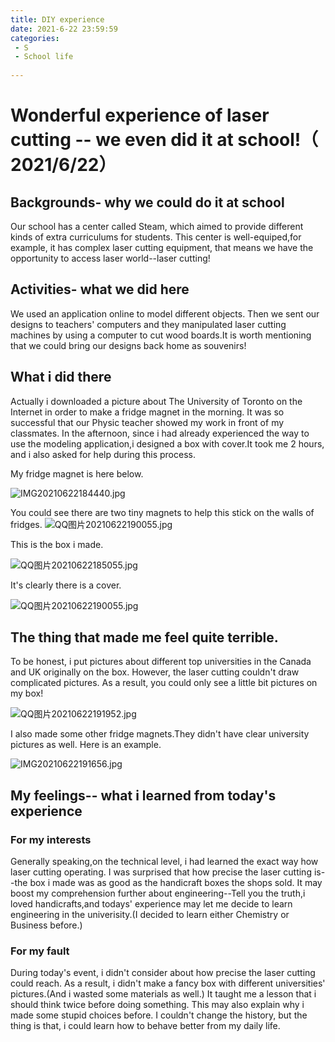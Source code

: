 ```yaml
---
title: DIY experience
date: 2021-6-22 23:59:59
categories:
 - S
 - School life
 
---
```


# Wonderful experience of laser cutting -- we even did it at school!（ 2021/6/22）

## Backgrounds- why we could do it at school

Our school has a center called Steam, which aimed to provide different kinds of extra curriculums for students. This center is well-equiped,for example, it has complex laser cutting equipment, that means we have the opportunity to access laser world--laser cutting!

## Activities- what we did here

We used an application online to model different objects. Then we sent our designs to teachers' computers and they manipulated laser cutting machines by using a computer to cut wood boards.It is worth mentioning that we could bring our designs back home as souvenirs!

## What i did there

 Actually i  downloaded a picture about The University of Toronto on the Internet in order to make a fridge magnet in the morning. It was so  successful that our Physic teacher showed my work in front of my classmates. In the afternoon, since i had already experienced the way to use the modeling application,i designed a box with cover.It took me 2 hours, and i also asked for help during this process.

My fridge magnet is here below.

![IMG20210622184440.jpg](https://i.loli.net/2021/06/22/YXiwg71ICWfBprK.jpg)

You could see there are two tiny magnets to help this stick on the walls of fridges.
![QQ图片20210622190055.jpg](https://i.loli.net/2021/06/22/oU8DjPs9XTdH4nN.jpg)


This is the box i made.

![QQ图片20210622185055.jpg](https://i.loli.net/2021/06/22/5oxKdktYDe4FXQC.jpg)

It's clearly there is a cover.

![QQ图片20210622190055.jpg](https://i.loli.net/2021/06/22/oU8DjPs9XTdH4nN.jpg)

## The thing that made me feel quite terrible.

To be honest, i put pictures about different top universities in the Canada and UK originally on the box. However, the laser cutting couldn't draw complicated pictures. As a result, you could only see a little bit pictures on my box!

![QQ图片20210622191952.jpg](https://i.loli.net/2021/06/22/Pu6XIUwHZQsBEtg.jpg)

I also made some other fridge magnets.They didn't have  clear university pictures as well. Here is an example.

![IMG20210622191656.jpg](https://i.loli.net/2021/06/22/RHL71ntXGicPayW.jpg)

## My feelings-- what i learned from today's experience 

### For my interests

Generally speaking,on the technical level, i had learned the exact way how laser cutting operating. I was surprised that how precise the laser cutting is--the box i made was as good as the handicraft boxes the shops sold. It may boost my comprehension further about engineering--Tell you the truth,i loved handicrafts,and todays' experience may let me decide to learn engineering in the univerisity.(I decided to learn either Chemistry or Business before.)

### For my fault

During today's event, i didn't consider about how precise the laser cutting could reach. As a result, i didn't make a fancy box with different universities' pictures.(And i wasted some materials as well.) It taught me a lesson that i should think twice before doing something. This may also explain why i made some stupid choices before. I couldn't change the  history, but the thing is that, i could learn how to behave better from my daily life.
